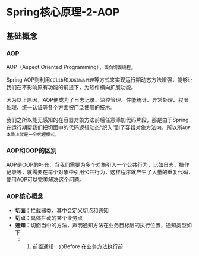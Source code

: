 # Spring核心原理-2-AOP

## 基础概念

### AOP

AOP（Aspect Oriented Programming），`面向切面编程`。

Spring AOP则利用`CGlib`和`JDK动态代理`等方式来实现运行期动态方法增强，能够让我们在不影响原有功能的前提下，为软件横向扩展功能。

因为以上原因，AOP便成为了日志记录、监控管理、性能统计、异常处理、权限处理、统一认证等各个方面被广泛使用的技术。

我们之所以能无感知的在容器对象方法前后任意添加代码片段，那是由于Spring在运行期帮我们把切面中的代码逻辑动态“织入”到了容器对象方法内，所以所`AOP本质上就是一个代理模式。`

### AOP和OOP的区别

AOP是OOP的补充，当我们需要为多个对象引入一个公共行为，比如日志，操作记录等，就需要在每个对象中引用公共行为，这样程序就产生了大量的重复代码，使用AOP可以完美解决这个问题。

### AOP核心概念

- **切面**：拦截器类，其中会定义切点和通知
- **切点**：具体拦截的某个业务点
- **通知**：切面当中的方法，声明通知方法在业务目标层的执行位置，通知类型如下
    - 1. 前置通知：@Before 在业务方法执行前